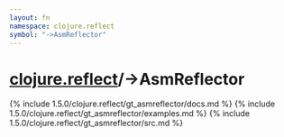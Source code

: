 ```yaml
---
layout: fn
namespace: clojure.reflect
symbol: "->AsmReflector"
---
```


# [clojure.reflect](../)/->AsmReflector

{% include 1.5.0/clojure.reflect/gt_asmreflector/docs.md %}
{% include 1.5.0/clojure.reflect/gt_asmreflector/examples.md %}
{% include 1.5.0/clojure.reflect/gt_asmreflector/src.md %}

